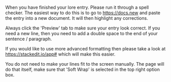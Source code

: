 When you have finished your lore entry. Please run it through a spell checker. The easiest way to do this is to go to https://docs.new and paste the entry into a new document. It will then highlight any corrections.  
  
Always click the 'Preview' tab to make sure your entry look correct. If you need a new line, then you need to add a double space to the end of your sentence / paragraph.  
  
If you would like to use more advanced formatting then please take a look at https://stackedit.io/app# which will make this easier.  

You do not need to make your lines fit to the screen manually. The page will do that itself, make sure that 'Soft Wrap' is selected in the top right option box.  
